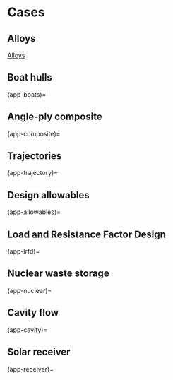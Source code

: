 # Cases

## Alloys

[Alloys](app-alloys)

## Boat hulls
(app-boats)=

## Angle-ply composite
(app-composite)=

## Trajectories
(app-trajectory)=

## Design allowables
(app-allowables)=

## Load and Resistance Factor Design
(app-lrfd)=

## Nuclear waste storage
(app-nuclear)=

## Cavity flow
(app-cavity)=

## Solar receiver
(app-receiver)=
